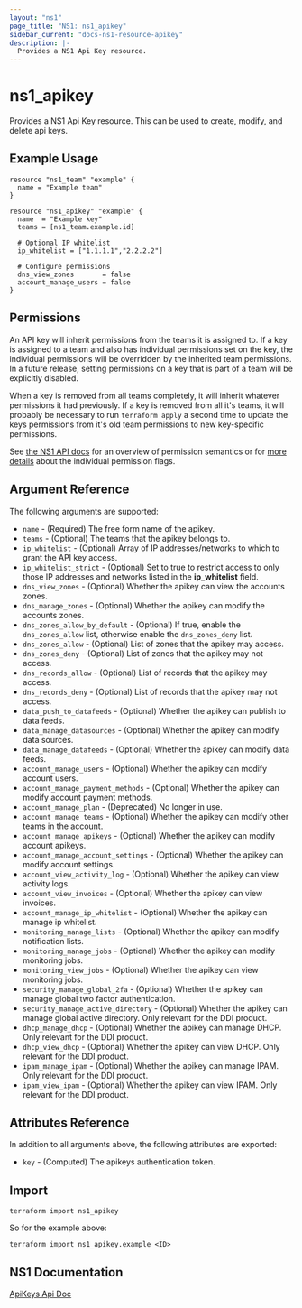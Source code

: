 ```yaml
---
layout: "ns1"
page_title: "NS1: ns1_apikey"
sidebar_current: "docs-ns1-resource-apikey"
description: |-
  Provides a NS1 Api Key resource.
---
```


# ns1\_apikey

Provides a NS1 Api Key resource. This can be used to create, modify, and delete api keys.

## Example Usage

```hcl
resource "ns1_team" "example" {
  name = "Example team"
}

resource "ns1_apikey" "example" {
  name  = "Example key"
  teams = [ns1_team.example.id]

  # Optional IP whitelist
  ip_whitelist = ["1.1.1.1","2.2.2.2"]

  # Configure permissions 
  dns_view_zones       = false
  account_manage_users = false
}
```

## Permissions
An API key will inherit permissions from the teams it is assigned to.
If a key is assigned to a team and also has individual permissions set on the key, the individual permissions
will be overridden by the inherited team permissions.
In a future release, setting permissions on a key that is part of a team will be explicitly disabled.

When a key is removed from all teams completely, it will inherit whatever permissions it had previously.
If a key is removed from all it's teams, it will probably be necessary to run `terraform apply` a second time
to update the keys permissions from it's old team permissions to new key-specific permissions.

See [the NS1 API docs](https://ns1.com/api#getget-all-account-users) for an overview of permission semantics or for [more details](https://help.ns1.com/hc/en-us/articles/360024409034-Managing-user-permissions) about the individual permission flags.

## Argument Reference

The following arguments are supported:

* `name` - (Required) The free form name of the apikey.
* `teams` - (Optional) The teams that the apikey belongs to.
* `ip_whitelist` - (Optional) Array of IP addresses/networks to which to grant the API key access.
* `ip_whitelist_strict` - (Optional) Set to true to restrict access to only those IP addresses and networks listed in the **ip_whitelist** field.
* `dns_view_zones` - (Optional) Whether the apikey can view the accounts zones.
* `dns_manage_zones` - (Optional) Whether the apikey can modify the accounts zones.
* `dns_zones_allow_by_default` - (Optional) If true, enable the `dns_zones_allow` list, otherwise enable the `dns_zones_deny` list.
* `dns_zones_allow` - (Optional) List of zones that the apikey may access.
* `dns_zones_deny` - (Optional) List of zones that the apikey may not access.
* `dns_records_allow` - (Optional) List of records that the apikey may access.
* `dns_records_deny` - (Optional) List of records that the apikey may not access.
* `data_push_to_datafeeds` - (Optional) Whether the apikey can publish to data feeds.
* `data_manage_datasources` - (Optional) Whether the apikey can modify data sources.
* `data_manage_datafeeds` - (Optional) Whether the apikey can modify data feeds.
* `account_manage_users` - (Optional) Whether the apikey can modify account users.
* `account_manage_payment_methods` - (Optional) Whether the apikey can modify account payment methods.
* `account_manage_plan` - (Deprecated) No longer in use.
* `account_manage_teams` - (Optional) Whether the apikey can modify other teams in the account.
* `account_manage_apikeys` - (Optional) Whether the apikey can modify account apikeys.
* `account_manage_account_settings` - (Optional) Whether the apikey can modify account settings.
* `account_view_activity_log` - (Optional) Whether the apikey can view activity logs.
* `account_view_invoices` - (Optional) Whether the apikey can view invoices.
* `account_manage_ip_whitelist` - (Optional) Whether the apikey can manage ip whitelist.
* `monitoring_manage_lists` - (Optional) Whether the apikey can modify notification lists.
* `monitoring_manage_jobs` - (Optional) Whether the apikey can modify monitoring jobs.
* `monitoring_view_jobs` - (Optional) Whether the apikey can view monitoring jobs.
* `security_manage_global_2fa` - (Optional) Whether the apikey can manage global two factor authentication.
* `security_manage_active_directory` - (Optional) Whether the apikey can manage global active directory.
Only relevant for the DDI product.
* `dhcp_manage_dhcp` - (Optional) Whether the apikey can manage DHCP.
Only relevant for the DDI product.
* `dhcp_view_dhcp` - (Optional) Whether the apikey can view DHCP.
Only relevant for the DDI product.
* `ipam_manage_ipam` - (Optional) Whether the apikey can manage IPAM.
Only relevant for the DDI product.
* `ipam_view_ipam` - (Optional) Whether the apikey can view IPAM.
Only relevant for the DDI product.

## Attributes Reference

In addition to all arguments above, the following attributes are exported:

* `key` - (Computed) The apikeys authentication token.

## Import

`terraform import ns1_apikey`

So for the example above:

`terraform import ns1_apikey.example <ID>`


## NS1 Documentation

[ApiKeys Api Doc](https://ns1.com/api#api-key)
